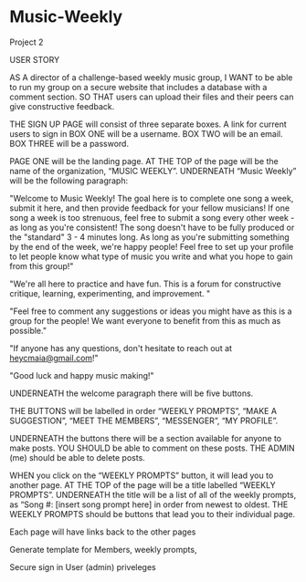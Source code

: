 # Music-Weekly
Project 2

USER STORY

AS A director of a challenge-based weekly music group,
I WANT to be able to run my group on a secure website that includes a database with a comment section.
SO THAT users can upload their files and their peers can give constructive feedback.

THE SIGN UP PAGE will consist of three separate boxes.
A link for current users to sign in
BOX ONE will be a username.
BOX TWO will be an email.
BOX THREE will be a password.

PAGE ONE will be the landing page.
AT THE TOP of the page will be the name of the organization, “MUSIC WEEKLY”. 
UNDERNEATH “Music Weekly” will be the following paragraph:

"Welcome to Music Weekly! 
The goal here is to complete one song a week, submit it here, and then provide feedback for your fellow musicians!
If one song a week is too strenuous, feel free to submit a song every other week - as long as you're consistent! The song doesn't have to be fully produced or the "standard" 3 - 4 minutes long. As long as you're submitting something by the end of the week, we're happy people! Feel free to set up your profile to let people know what type of music you write and what you hope to gain from this group!"

"We're all here to practice and have fun. This is a forum for constructive critique, learning, experimenting, and improvement.  "

"Feel free to comment any suggestions or ideas you might have as this is a group for the people! We want everyone to benefit from this as much as possible."

"If anyone has any questions, don't hesitate to reach out at heycmaia@gmail.com!"

"Good luck and happy music making!"

UNDERNEATH the welcome paragraph there will be five buttons.

THE BUTTONS will be labelled in order “WEEKLY PROMPTS”, “MAKE A SUGGESTION”, “MEET THE MEMBERS”, “MESSENGER”, “MY PROFILE”.

UNDERNEATH the buttons there will be a section available for anyone to make posts. 
YOU SHOULD be able to comment on these posts.
THE ADMIN (me) should be able to delete posts.

WHEN you click on the “WEEKLY PROMPTS” button, it will lead you to another page.
AT THE TOP of the page will be a title labelled “WEEKLY PROMPTS”.
UNDERNEATH the title will be a list of all of the weekly prompts, as “Song #: [insert song prompt here] in order from newest to oldest.
THE WEEKLY PROMPTS should be buttons that lead you to their individual page.

Each page will have links back to the other pages

Generate template for Members, weekly prompts, 

Secure sign in
User (admin) priveleges

